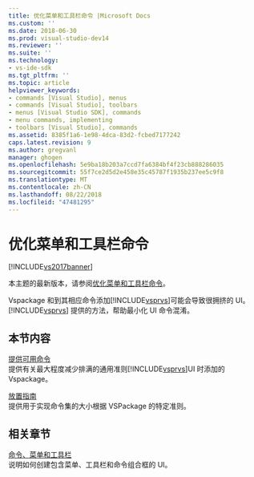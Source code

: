 ```yaml
---
title: 优化菜单和工具栏命令 |Microsoft Docs
ms.custom: ''
ms.date: 2018-06-30
ms.prod: visual-studio-dev14
ms.reviewer: ''
ms.suite: ''
ms.technology:
- vs-ide-sdk
ms.tgt_pltfrm: ''
ms.topic: article
helpviewer_keywords:
- commands [Visual Studio], menus
- commands [Visual Studio], toolbars
- menus [Visual Studio SDK], commands
- menu commands, implementing
- toolbars [Visual Studio], commands
ms.assetid: 8385f1a6-1e98-4dca-83d2-fcbed7177242
caps.latest.revision: 9
ms.author: gregvanl
manager: ghogen
ms.openlocfilehash: 5e9ba18b203a7ccd7fa6384bf4f23cb888286035
ms.sourcegitcommit: 55f7ce2d5d2e458e35c45787f1935b237ee5c9f8
ms.translationtype: MT
ms.contentlocale: zh-CN
ms.lasthandoff: 08/22/2018
ms.locfileid: "47481295"
---
```

# <a name="optimizing-menu-and-toolbar-commands"></a>优化菜单和工具栏命令
[!INCLUDE[vs2017banner](../../includes/vs2017banner.md)]

本主题的最新版本，请参阅[优化菜单和工具栏命令](https://docs.microsoft.com/visualstudio/extensibility/internals/optimizing-menu-and-toolbar-commands)。  
  
Vspackage 和到其相应命令添加[!INCLUDE[vsprvs](../../includes/vsprvs-md.md)]可能会导致很拥挤的 UI。 [!INCLUDE[vsprvs](../../includes/vsprvs-md.md)] 提供的方法，帮助最小化 UI 命令混淆。  
  
## <a name="in-this-section"></a>本节内容  
 [提供可用命令](../../extensibility/internals/making-commands-available.md)  
 提供有关最大程度减少排满的通用准则[!INCLUDE[vsprvs](../../includes/vsprvs-md.md)]UI 时添加的 Vspackage。  
  
 [放置指南](../../extensibility/internals/command-placement-guidelines.md)  
 提供用于实现命令集的大小根据 VSPackage 的特定准则。  
  
## <a name="related-sections"></a>相关章节  
 [命令、菜单和工具栏](../../extensibility/internals/commands-menus-and-toolbars.md)  
 说明如何创建包含菜单、工具栏和命令组合框的 UI。

